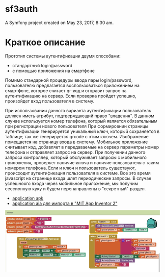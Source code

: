 sf3auth
=======

A Symfony project created on May 23, 2017, 8:30 am.

# Краткое описание

Прототип системы аутентификации двумя способами:

  - стандартный login/password
  - с помощью приложения на смартфоне

   Помимо стандарной процедуры ввода пары login/password, пользователю предлагается воспользоваться приложением на смартфоне, которое считает qr-код и отправит запрос на аутентификацию на сервер. Если проверка пройдет успешно, произойдет вход пользователя в систему. 
 
При использовании данного варианта аутентификации пользователь должен иметь атрибут, подтверждающий право "владения". 
В данном случае используется номер телефона, который является обязательным при регистрации нового пользователя
При формировнии страницы аутентификации генерируется уникальный ключ, который сохраняется в таблице; так же генерируется qrcode с этим ключем. Изображение помещается на страницу входа в систему.
Мобильное приложение считывает код, добавляет в передаваемые на сервер параметры номер телефона и отправляет запрос на сервер.
При получении данного запроса контроллер, который обслуживает запросы с мобильного приложения, проверяет наличие ключа и наличие пользователя с таким номером телефона. Если и ключ и пользователь существуют, происходит аутентификация пользователя в системе.
Все это время javascript на странице входа шлет периодические запросы. В случае успешноого входа через мобильное приложение, мы получим сессионную куку и будем перенаправлены в "секретный" раздел.

  - [application apk](doc/QRCodeAuth.apk)
  - [application aia для импорта в "MIT App Inventor 2"](doc/QRCodeAuth.aia)
  
  ![mobile app block schema](doc/app-schema.jpg)
